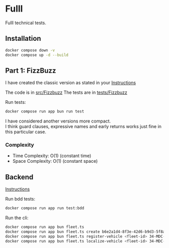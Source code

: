 # Fulll

Fulll technical tests.

## Installation

```bash
docker compose down -v
docker compose up -d --build 
```

## Part 1: FizzBuzz

I have created the classic version as stated in your [Instructions](https://github.com/fulll/hiring/blob/master/Algo/fizzbuzz.md)

The code is in [src/Fizzbuzz](src/Fizzbuzz)
The tests are in [tests/Fizzbuzz](tests/Fizzbuzz) 

Run tests:

```bash
docker compose run app bun run test
```

I have considered another versions more compact.  
I think guard clauses, expressive names and early returns works just fine in this particular case.

### Complexity

- Time Complexity: O(1) (constant time)
- Space Complexity: O(1) (constant space)

## Backend

[Instructions](https://github.com/fulll/hiring/blob/master/Backend/ddd-and-cqrs-intermediare-senior.md)

Run bdd tests:

```bash
docker compose run app run test:bdd
```

Run the cli:

```bash
docker compose run app bun fleet.ts
docker compose run app bun fleet.ts create b6e2a1d4-8f3e-42d6-b9d3-5f8a3c7e4b12
docker compose run app bun fleet.ts register-vehicle <fleet-id> 34-MDC-56
docker compose run app bun fleet.ts localize-vehicle <fleet-id> 34-MDC-56 37.7749 -122.4194 15.7
```
